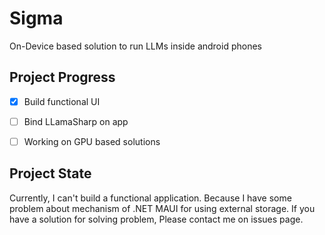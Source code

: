 # Sigma
On-Device based solution to run LLMs inside android phones 

## Project Progress 
- [x] Build functional UI
- [ ] Bind LLamaSharp on app
- [ ] Working on GPU based solutions


## Project State
Currently, I can't build a functional application. Because I have some problem about mechanism of .NET MAUI for using external storage. If you have a solution for solving problem, Please contact me on issues page.
